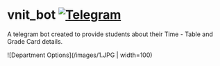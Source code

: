 # vnit_bot [![Telegram](https://github.com/python-telegram-bot/logos/blob/master/logo-text/png/ptb-logo-text_768.png?raw=true)](https://t.me/iri5_bot)

A telegram bot created to provide students about their Time - Table and Grade Card details.

![Department Options](/images/1.JPG | width=100)
